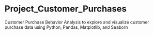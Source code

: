 # Project_Customer_Purchases
Customer Purchase Behavior Analysis to explore and visualize customer purchase data using Python, Pandas, Matplotlib, and Seaborn
